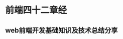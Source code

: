 <h1 id="home-title">前端四十二章经</h1>

<h2 id="home-content">web前端开发基础知识及技术总结分享</h2>

<style>
.gitbook-donate {
  display: none;
}
</style>
